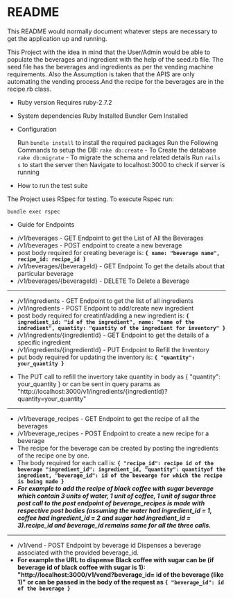 # README

This README would normally document whatever steps are necessary to get the
application up and running.

This Project with the idea in mind that the User/Admin would be able to populate the beverages and ingredient with the help of the seed.rb file. The seed file has the beverages and ingredients as per the vending machine requirements. Also the Assumption is taken that the APIS are only automating the vending process.And the recipe for the beverages are in the recipe.rb class.

- Ruby version
  Requires ruby-2.7.2
- System dependencies
  Ruby Installed
  Bundler Gem Installed

- Configuration

  Run `bundle install` to install the required packages
  Run the Following Commands to setup the DB:
  `rake db:create` - To Create the database
  `rake db:migrate` - To migrate the schema and related details
  Run `rails s` to start the server then Navigate to localhost:3000 to check if server is running

- How to run the test suite

The Project uses RSpec for testing. To execute Rspec run:

`bundle exec rspec`

- Guide for Endpoints

* /v1/beverages - GET Endpoint to get the List of All the Beverages
* /v1/beverages - POST endpoint to create a new beverage
* post body required for creating beverage is: 
  **`{
    name: "beverage name",
    recipe_id: recipe_id
  }`**
* /v1/beverages/{beverageId} - GET Endpoint To get the details about that particular beverage
* /v1/beverages/{beverageId} - DELETE To Delete a Beverage

-------------------------------------------------------------------------------------------------------------------------------

* /v1/ingredients - GET Endpoint to get the list of all ingredients
* /v1/ingredients - POST Endpoint to add/create new ingredient
* post body required for creatinf/adding a new ingredient is:
  **`{
    ingredient_id: "id of the ingredient",
    name: "name of the indredient",
    quantity: "quantity of the ingredient for inventory"
   }`**
* /v1/ingredients/{ingredientId} - GET Endpoint to get the details of a specific ingredient
* /v1/ingredients/{ingredientId} - PUT Endpoint to Refill the Inventory
* put body required for updating the inventory is:
 **`{
    "quantity": your_quantity
  }`**
- The PUT call to refill the invertory take quantity in body as { "quantity": your_quantity } or can be sent in query params as "http://localhost:3000/v1/ingredients/{ingredientId}?quantity=your_quantity"

-----------------------------------------------------------------------------------------------------------------------------------

* /v1/beverage_recipes - GET Endpoint to get the recipe of all the beverages
* /v1/beverage_recipes - POST Endpoint to create a new recipe for a beverage
* The recipe for the beverage can be created by posting the ingredients of the recipe one by one.
* The body required for each call is:
 **`{
   "recipe_id": recipe id of the beverage
   "ingredient_id": ingredient_id,
   "quantity": quantityof the ingredient,
   "beverage_id": id of the bevearge for which the recipe is being made
 }`**
* ***For example to add the recipe of black coffee with sugar beverage which contain 3 units of water, 1 unit of coffee, 1 unit of sugar
  three post call to the post endpoint of beverage_recipes is made with respective post bodies (assuming the water had ingredient_id = 1, coffee had ingredient_id =   2 and sugar had ingredient_id = 3).recipe_id and beverage_id remains same for all the three calls.***

--------------------------------------------------------------------------------------------------------------------------------------------------------------------

* /v1/vend - POST Endpoint by beverage id Dispenses a beverage associated with the provided beverage_id.
* **For example the URL to dispense Black coffee with sugar can be (if beverage id of black coffee with sugar is 1): "http://localhost:3000/v1/vend?beverage_id= id   of the beverage (like 1)" or can be passed in the body of the request as `{ "beverage_id": id of the beverage }`**
